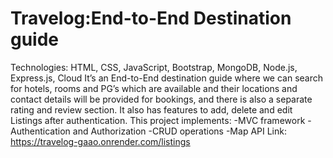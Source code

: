 # Travelog:End-to-End Destination guide

Technologies: HTML, CSS, JavaScript, Bootstrap, MongoDB, Node.js, Express.js, Cloud
It’s an End-to-End destination guide where we can search for hotels, rooms and PG’s which are available and their locations and contact details will be provided for bookings, and there is also a separate rating and review section. It also has features to add, delete and edit Listings after authentication.
This project implements:
	-MVC framework
	-Authentication and Authorization
	-CRUD operations
	-Map API
Link: https://travelog-gaao.onrender.com/listings

